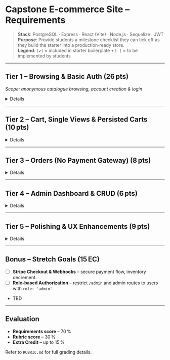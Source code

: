 # Capstone E‑commerce Site – Requirements

> **Stack**: PostgreSQL · Express · React (Vite) · Node.js · Sequelize · JWT  
> **Purpose**: Provide students a milestone checklist they can tick off as they build the starter into a production‑ready store.  
> **Legend**: `[✔]` = included in starter boilerplate • `[ ]` = to be implemented by students

---

## Tier 1 – Browsing & Basic Auth (**26 pts**)

_Scope: anonymous catalogue browsing, account creation & login_

<details>

### Frontend

#### Products

<details>

- [ ] Display a grid of **all products** (`name`, `image`, `price`, `rating`) on `/products`.
- [ ] Build a **products slice / context** to manage product state.
- [ ] Clicking a product navigates to `/products/:productId` (see Tier 2).

</details>

#### Auth & Nav

<details>

- [✔] Global **Navbar** with links to Home, Products, Cart, Login/Register.
- [✔] **Register** form posts to `POST /auth/register`; on success store JWT in `localStorage` and redirect.
- [✔] **Login** form posts to `POST /auth/login`; show auth errors inline.

</details>

### Backend

#### Seed

<details>

- [✔] `script/seed.js` syncs & seeds: _10 sample products, 2 demo users_.

</details>

#### Models & Routes

<details>

- [✔] **Product** model: `name*`, `description`, `price*`, `imageUrl (default)`, `inventoryQty*`.
- [✔] `GET /api/products` returns all products (public).
- [✔] **User** model: `email*` (unique, valid), `passwordHash*`.
- [✔] `POST /auth/register` & `POST /auth/login` issue signed JWT (access 15 min, refresh 7 days).

</details>

</details>

---

## Tier 2 – Cart, Single Views & Persisted Carts (**10 pts**)

<details>

### Frontend

<details>

#### Single Product

- [ ] `/products/:productId` shows full description, price, stock badge, and **Add‑to‑Cart** button.

#### Cart Page

- [ ] `/cart` lists items with **increment, decrement, delete** controls.
- [ ] Cart total auto‑updates; empty state message when zero items.

</details>

### Backend

<details>

#### Cart API

- [ ] Anonymous carts stored client‑side; **persist server‑side after login**.
- [ ] `POST /api/cart` adds/updates product lines; `GET /api/cart` returns current cart for JWT user.

#### Product & User Details

- [ ] `GET /api/products/:id` (includes inventoryQty).
- [ ] `GET /api/users/:id` (protected, returns profile minus passwordHash).

</details>

</details>

---

## Tier 3 – Orders (No Payment Gateway) (**8 pts**)

<details>

### Frontend

<details>

- [ ] **Place Order** button on Cart page creates an order and redirects to `/orders/:orderId`.
- [ ] Order confirmation view lists line items, subtotal, tax, grand total.

</details>

### Backend

<details>

- [ ] **Order** model: `status ('created' | 'paid' | 'cancelled')`, `total`.
- [ ] `POST /api/orders` converts current cart to an order (`status: 'created'`).
- [ ] `GET /api/orders/:id` returns order details for owner.

</details>

</details>

---

## Tier 4 – Admin Dashboard & CRUD (**6 pts**)

<details>

### Frontend

<details>

- [ ] Route `/admin` shows tables for **Products**, **Users**, and **Orders**.
- [ ] UI to **create, update, delete** products; update order status.

</details>

### Backend

<details>

- [ ] `POST /api/products`, `PUT /api/products/:id`, `DELETE /api/products/:id` (no role enforcement).
- [ ] `GET /api/users` & `GET /api/orders`.

</details>

</details>

---

## Tier 5 – Polishing & UX Enhancements (**9 pts**)

<details>

### Frontend

<details>

- [ ] Client‑side **form validation** with helpful error messages.
- [ ] Global **Loading** and **Not Found** components.
- [ ] **Pagination** on Products page (page size 12 default).
- [ ] Mobile‑first responsive layout; dark‑mode toggle.

</details>

### Backend

<details>

- [ ] `GET /api/products` accepts `?page` & `?limit` for pagination.
- [ ] Unit tests for auth & cart routes with **Jest + Supertest** (≥ 80 % coverage).

</details>

</details>

---

## Bonus – Stretch Goals (**15 EC**)

- [ ] **Stripe Checkout & Webhooks** – secure payment flow, inventory decrement.
- [ ] **Role‑based Authorization** – restrict `/admin` and admin routes to users with `role: 'admin'`.
- TBD

---

## Evaluation

- **Requirements score** – 70 %
- **Rubric score** – 30 %
- **Extra Credit** – up to 15 %

Refer to `RUBRIC.md` for full grading details.
